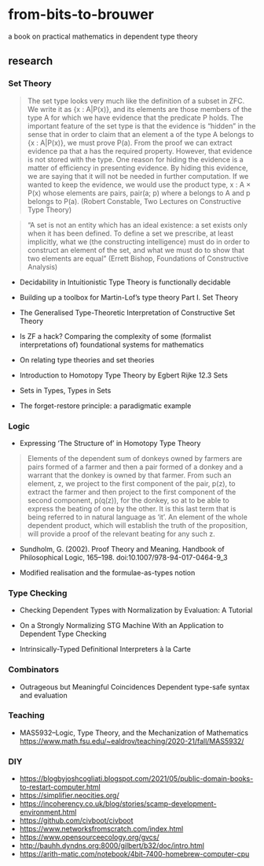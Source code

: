 # from-bits-to-brouwer

a book on practical mathematics in dependent type theory

## research

### Set Theory

> The set type looks very much like the definition of a subset in ZFC. We write it as
> {x : A|P(x)}, and its elements are those members of the type A for which we have evidence that
> the predicate P holds. The important feature of the set type is that the evidence is “hidden” in the
> sense that in order to claim that an element a of the type A belongs to {x : A|P(x)}, we must prove
> P(a). From the proof we can extract evidence pa that a has the required property. However, that
> evidence is not stored with the type. One reason for hiding the evidence is a matter of efficiency
> in presenting evidence. By hiding this evidence, we are saying that it will not be needed in further
> computation. If we wanted to keep the evidence, we would use the product type, x : A × P(x)
> whose elements are pairs, pair(a; p) where a belongs to A and p belongs to P(a). (Robert Constable, Two Lectures on Constructive Type Theory)

> “A set is not an entity which has an ideal existence: a set exists only when
> it has been defined. To define a set we prescribe, at least implicitly, what we
> (the constructing intelligence) must do in order to construct an element of the
> set, and what we must do to show that two elements are equal” (Errett Bishop,
> Foundations of Constructive Analysis)

* Decidability in Intuitionistic Type Theory is functionally decidable

* Building up a toolbox for Martin-Lof’s type theory Part I. Set Theory

* The Generalised Type-Theoretic Interpretation of Constructive Set Theory

* Is ZF a hack? Comparing the complexity of some (formalist interpretations of) foundational systems for mathematics

* On relating type theories and set theories

* Introduction to Homotopy Type Theory by Egbert Rĳke 12.3 Sets

* Sets in Types, Types in Sets

* The forget-restore principle: a paradigmatic example

### Logic

* Expressing ‘The Structure of’ in Homotopy Type Theory

> Elements of the dependent sum of donkeys owned by farmers are pairs formed
> of a farmer and then a pair formed of a donkey and a warrant that the donkey
> is owned by that farmer. From such an element, z, we project to the first
> component of the pair, p(z), to extract the farmer and then project to the first
> component of the second component, p(q(z)), for the donkey, so at to be able to
> express the beating of one by the other. It is this last term that is being referred
> to in natural language as ‘it’. An element of the whole dependent product, which
> will establish the truth of the proposition, will provide a proof of the relevant
> beating for any such z. 

* Sundholm, G. (2002). Proof Theory and Meaning. Handbook of Philosophical Logic, 165–198. doi:10.1007/978-94-017-0464-9_3 

* Modified realisation and the formulae-as-types notion

### Type Checking

* Checking Dependent Types with Normalization by Evaluation: A Tutorial

* On a Strongly Normalizing STG Machine With an Application to Dependent Type Checking

* Intrinsically-Typed Definitional Interpreters à la Carte

### Combinators

* Outrageous but Meaningful Coincidences Dependent type-safe syntax and evaluation

### Teaching

* MAS5932–Logic, Type Theory, and the Mechanization of Mathematics https://www.math.fsu.edu/~ealdrov/teaching/2020-21/fall/MAS5932/

### DIY

* https://blogbyjoshcogliati.blogspot.com/2021/05/public-domain-books-to-restart-computer.html
* https://simplifier.neocities.org/
* https://incoherency.co.uk/blog/stories/scamp-development-environment.html
* https://github.com/civboot/civboot
* https://www.networksfromscratch.com/index.html
* https://www.opensourceecology.org/gvcs/
* http://bauhh.dyndns.org:8000/gilbert/b32/doc/intro.html
* https://arith-matic.com/notebook/4bit-7400-homebrew-computer-cpu
